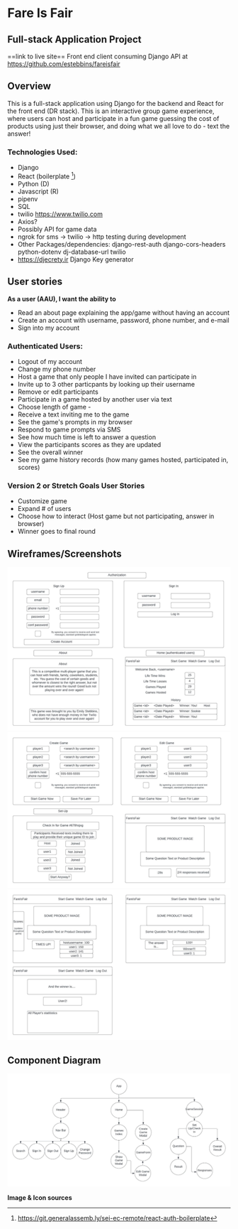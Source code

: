 # Fare Is Fair
## Full-stack Application Project
==link to live site==
Front end client consuming Django API at https://github.com/estebbins/fareisfair

## Overview
This is a full-stack application using Django for the backend and React for the front end (DR stack). This is an interactive group game experience, where users can host and participate in a fun game guessing the cost of products using just their browser, and doing what we all love to do - text the answer! 

### Technologies Used:
- Django
- React (boilerplate [^5])
- Python (D)
- Javascript (R)
- pipenv
- SQL
- twilio https://www.twilio.com 
- Axios?
- Possibly API for game data
- ngrok for sms -> twilio -> http testing during development
- Other Packages/dependencies: django-rest-auth django-cors-headers python-dotenv dj-database-url twilio
- https://djecrety.ir Django Key generator


## User stories
**As a user (AAU), I want the ability to** 
- Read an about page explaining the app/game without having an account
- Create an account with username, password, phone number, and e-mail
- Sign into my account
### Authenticated Users:
- Logout of my account
- Change my phone number
- Host a game that only people I have invited can participate in
- Invite up to 3 other particpants by looking up their username
- Remove or edit participants
- Participate in a game hosted by another user via text
- Choose length of game - 
- Receive a text inviting me to the game
- See the game's prompts in my browser
- Respond to game prompts via SMS
- See how much time is left to answer a question
- View the participants scores as they are updated
- See the overall winner
- See my game history records (how many games hosted, participated in, scores)

### Version 2 or Stretch Goals User Stories
- Customize game
- Expand # of users
- Choose how to interact (Host game but not participating, answer in browser)
- Winner goes to final round

## Wireframes/Screenshots
![one_wireframes](public/fifwireframes1.jpeg)
![two_wireframes](public/fifwireframes2.jpeg)
![three_wireframes](public/fifwireframes3.jpeg)

## Component Diagram
![componentdiagram](public/fif_component_diagram.jpeg)


**Image & Icon sources**

[^5]: https://git.generalassemb.ly/sei-ec-remote/react-auth-boilerplate